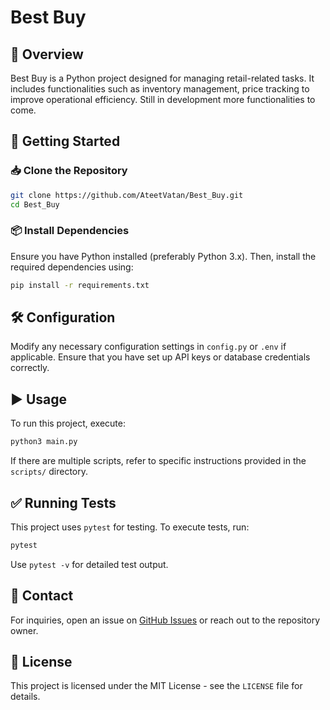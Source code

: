 # Best Buy

## 📌 Overview

Best Buy is a Python project designed for managing retail-related tasks.
It includes functionalities such as inventory management, price tracking to improve operational
efficiency.
Still in development more functionalities to come.

## 🚀 Getting Started

### 📥 Clone the Repository

```bash
git clone https://github.com/AteetVatan/Best_Buy.git
cd Best_Buy
```

### 📦 Install Dependencies

Ensure you have Python installed (preferably Python 3.x). Then, install the required dependencies using:

```bash
pip install -r requirements.txt
```

## 🛠 Configuration

Modify any necessary configuration settings in `config.py` or `.env` if applicable. Ensure that you have set up API keys
or database credentials correctly.

## ▶️ Usage

To run this project, execute:

```bash
python3 main.py
```

If there are multiple scripts, refer to specific instructions provided in the `scripts/` directory.

## ✅ Running Tests

This project uses `pytest` for testing. To execute tests, run:

```bash
pytest
```

Use `pytest -v` for detailed test output.

## 📧 Contact

For inquiries, open an issue on [GitHub Issues](https://github.com/AteetVatan/Best_Buy/issues) or reach out to the
repository owner.

## 📜 License

This project is licensed under the MIT License - see the `LICENSE` file for details.

